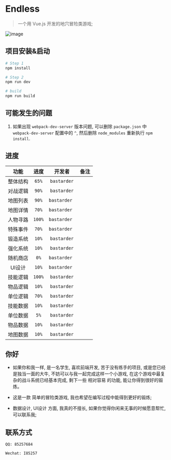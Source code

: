 # Endless

> 一个用 Vue.js 开发的地穴冒险类游戏;

![image](https://github.com/bastarder/Endless/blob/master/game.gif)

## 项目安装&启动

``` bash
# Step 1
npm install

# Step 2
npm run dev

# build
npm run build

```

## 可能发生的问题
1. 如果出现 `webpack-dev-server` 版本问题, 可以删除 `package.json` 中 `webpack-dev-server` 配置中的 `^`, 然后删除 `node_modules` 重新执行 `npm install`.
 
## 进度

|功能|进度|开发者|备注|
|:---:|:---:|:---:|:---:|
|整体结构|`65%`|`bastarder`||
|对战逻辑|`90%`|`bastarder`||
|地图列表|`90%`|`bastarder `||
|地图详情|`70%`|`bastarder `||
|人物寻路|`100%`|`bastarder `||
|特殊事件|`70%`|`bastarder `||
|锻造系统|`10%`|`bastarder`||
|强化系统|`10%`|`bastarder`||
|随机商店|`0%`|`bastarder `||
|UI设计|`10%`|`bastarder `||
|技能逻辑|`100%`|`bastarder`||
|物品逻辑|`10%`|`bastarder`||
|单位逻辑|`70%`|`bastarder`||
|技能数据|`10%`|`bastarder`||
|单位数据|`5%`|`bastarder`||
|物品数据|`10%`|`bastarder`||
|地图数据|`10%`|`bastarder`||

## 你好
 - 如果你和我一样, 是一名学生, 喜欢前端开发, 苦于没有练手的项目, 或是您已经是独当一面的大牛, 不妨可以与我一起完成这样一个小游戏, 在这个游戏中最复杂的战斗系统已经基本完成, 剩下一些 相对容易 的功能, 能让你得到很好的锻炼。
 
 - 这是一款 简单的冒险类游戏, 我也希望在编写过程中能得到更好的锻炼;
 
 - 数据设计, UI设计 方面, 我真的不擅长, 如果你觉得你闲来无事的时候愿意帮忙, 可以联系我;
 
## 联系方式
 `QQ: 85257684`
 
 `Wechat: I85257`
 





